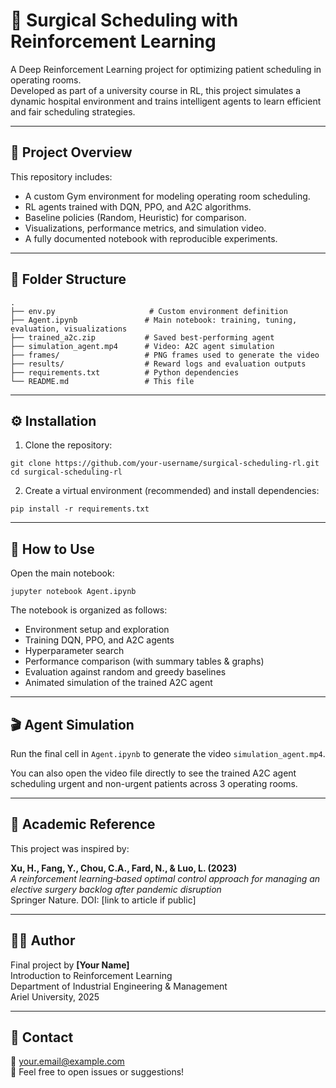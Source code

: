 # 🧠 Surgical Scheduling with Reinforcement Learning

A Deep Reinforcement Learning project for optimizing patient scheduling in operating rooms.  
Developed as part of a university course in RL, this project simulates a dynamic hospital environment and trains intelligent agents to learn efficient and fair scheduling strategies.

---

## 🚀 Project Overview

This repository includes:

- A custom Gym environment for modeling operating room scheduling.
- RL agents trained with DQN, PPO, and A2C algorithms.
- Baseline policies (Random, Heuristic) for comparison.
- Visualizations, performance metrics, and simulation video.
- A fully documented notebook with reproducible experiments.

---

## 📂 Folder Structure

```
.
├── env.py                     # Custom environment definition
├── Agent.ipynb               # Main notebook: training, tuning, evaluation, visualizations
├── trained_a2c.zip           # Saved best-performing agent
├── simulation_agent.mp4      # Video: A2C agent simulation
├── frames/                   # PNG frames used to generate the video
├── results/                  # Reward logs and evaluation outputs
├── requirements.txt          # Python dependencies
└── README.md                 # This file
```

---

## ⚙️ Installation

1. Clone the repository:

```
git clone https://github.com/your-username/surgical-scheduling-rl.git
cd surgical-scheduling-rl
```

2. Create a virtual environment (recommended) and install dependencies:

```
pip install -r requirements.txt
```

---

## 📒 How to Use

Open the main notebook:

```
jupyter notebook Agent.ipynb
```

The notebook is organized as follows:

- Environment setup and exploration
- Training DQN, PPO, and A2C agents
- Hyperparameter search
- Performance comparison (with summary tables & graphs)
- Evaluation against random and greedy baselines
- Animated simulation of the trained A2C agent

---

## 🎬 Agent Simulation

Run the final cell in `Agent.ipynb` to generate the video `simulation_agent.mp4`.

You can also open the video file directly to see the trained A2C agent scheduling urgent and non-urgent patients across 3 operating rooms.

---

## 📖 Academic Reference

This project was inspired by:

**Xu, H., Fang, Y., Chou, C.A., Fard, N., & Luo, L. (2023)**  
*A reinforcement learning‑based optimal control approach for managing an elective surgery backlog after pandemic disruption*  
Springer Nature. DOI: [link to article if public]

---

## 🧑‍💻 Author

Final project by **[Your Name]**  
Introduction to Reinforcement Learning  
Department of Industrial Engineering & Management  
Ariel University, 2025

---

## 📨 Contact

📧 your.email@example.com  
📍 Feel free to open issues or suggestions!